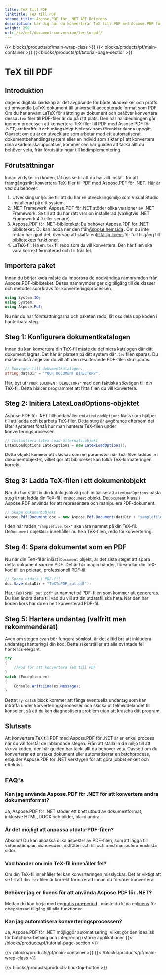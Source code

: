 ```yaml
---
title: TeX till PDF
linktitle: TeX till PDF
second_title: Aspose.PDF för .NET API Referens
description: Lär dig hur du konverterar TeX till PDF med Aspose.PDF för .NET med denna detaljerade, steg-för-steg-guide. Perfekt för utvecklare och dokumentproffs.
weight: 290
url: /sv/net/document-conversion/tex-to-pdf/
---
```


{{< blocks/products/pf/main-wrap-class >}}
{{< blocks/products/pf/main-container >}}
{{< blocks/products/pf/tutorial-page-section >}}

# TeX till PDF

## Introduktion

 dagens digitala landskap är det avgörande för både akademiker och proffs att omvandla LaTeX-dokument till universellt accepterade format som PDF. Om du har använt LaTeX för sättning av dokument och behöver konvertera dessa`.tex` filer till PDF-filer är du på rätt plats. Den här handledningen går igenom processen att konvertera TeX-filer till PDF med Aspose.PDF för .NET, ett kraftfullt och mångsidigt bibliotek som förenklar denna uppgift. Oavsett om du är en utvecklare som arbetar med ett automatiserat dokumentbehandlingssystem eller en individ som siktar på att konvertera dina akademiska uppsatser, kommer den här guiden att täcka allt du behöver veta, från förutsättningar till kodimplementering.

## Förutsättningar

Innan vi dyker in i koden, låt oss se till att du har allt inställt för att framgångsrikt konvertera TeX-filer till PDF med Aspose.PDF för .NET. Här är vad du behöver:

1. Utvecklingsmiljö: Se till att du har en utvecklingsmiljö som Visual Studio installerad på ditt system.
2. .NET Framework: Aspose.PDF för .NET stöder olika versioner av .NET Framework. Se till att du har rätt version installerad (vanligtvis .NET Framework 4.0 eller senare).
3.  Aspose.PDF för .NET-biblioteket: Du behöver Aspose.PDF för .NET-biblioteket. Du kan ladda ner den från[Aspose hemsida](https://releases.aspose.com/pdf/net/) . Om du inte redan har gjort det, överväg att skaffa en[tillfällig licens](https://purchase.aspose.com/temporary-license/) för full tillgång till bibliotekets funktioner.
4.  LaTeX-fil: Ha en`.tex` fil redo som du vill konvertera. Den här filen ska vara korrekt formaterad och fri från fel.

## Importera paket

Innan du börjar koda måste du importera de nödvändiga namnrymden från Aspose.PDF-biblioteket. Dessa namnrymder ger dig tillgång till de klasser och metoder som krävs för konverteringsprocessen.

```csharp
using System.IO;
using System;
using Aspose.Pdf;
```

Nu när du har förutsättningarna och paketen redo, låt oss dela upp koden i hanterbara steg.

## Steg 1: Konfigurera dokumentkatalogen

Innan du kan konvertera din TeX-fil måste du definiera katalogen där ditt dokument lagras. Det här är platsen på ditt system där`.tex` filen sparas. Du måste också ange var du vill att den resulterande PDF-filen ska sparas.

```csharp
// Sökvägen till dokumentkatalogen.
string dataDir = "YOUR DOCUMENT DIRECTORY";
```

 Här, byt ut`"YOUR DOCUMENT DIRECTORY"` med den faktiska sökvägen till din TeX-fil. Detta hjälper programmet att hitta filen du vill konvertera.

## Steg 2: Initiera LatexLoadOptions-objektet

 Aspose.PDF för .NET tillhandahåller en`LatexLoadOptions` klass som hjälper till att ladda och bearbeta TeX-filer. Detta steg är avgörande eftersom det låter systemet förstå hur man hanterar TeX-filen under konverteringsprocessen.

```csharp
// Instantiera Latex Load-alternativobjekt
LatexLoadOptions Latexoptions = new LatexLoadOptions();
```

Detta objekt kommer att skickas som en parameter när TeX-filen laddas in i dokumentobjektet, vilket gör att biblioteket kan tolka TeX-formateringen korrekt.

## Steg 3: Ladda TeX-filen i ett dokumentobjekt

 När du har ställt in din katalogsökväg och initialiserat`LatexLoadOptions` nästa steg är att ladda din TeX-fil i en`Document` objekt. De`Document` klass i Aspose.PDF används för att representera och manipulera PDF-dokument. 

```csharp
// Skapa dokumentobjekt
Aspose.Pdf.Document doc = new Aspose.Pdf.Document(dataDir + "samplefile.tex", Latexoptions);
```

 I den här raden,`"samplefile.tex"` ska vara namnet på din TeX-fil. De`Document` objekt`doc` innehåller nu hela TeX-filen, redo för konvertering.

## Steg 4: Spara dokumentet som en PDF

 Nu när din TeX-fil är inläst i`Document` objekt, är det sista steget att spara detta dokument som en PDF. Det är här magin händer, förvandlar din TeX-kod till en polerad, professionell PDF-fil.

```csharp
// Spara utdata i PDF-fil
doc.Save(dataDir + "TeXToPDF_out.pdf");
```

 Här,`"TeXToPDF_out.pdf"` är namnet på PDF-filen som kommer att genereras. Du kan ändra detta till vad du vill att din utdatafil ska heta. När den här koden körs har du en helt konverterad PDF-fil.

## Steg 5: Hantera undantag (valfritt men rekommenderat)

Även om stegen ovan bör fungera sömlöst, är det alltid bra att inkludera undantagshantering i din kod. Detta säkerställer att alla oväntade fel hanteras elegant.

```csharp
try
{
    //Kod för att konvertera TeX till PDF
}
catch (Exception ex)
{
    Console.WriteLine(ex.Message);
}
```

 Detta`try-catch` block kommer att fånga eventuella undantag som kan inträffa under konverteringsprocessen och skicka ut felmeddelandet till konsolen, så att du kan diagnostisera problem utan att krascha ditt program.

## Slutsats

Att konvertera TeX till PDF med Aspose.PDF för .NET är en enkel process när du väl förstår de inblandade stegen. Från att ställa in din miljö till att skriva koden, den här guiden har täckt allt du behöver veta. Oavsett om du konverterar ett enstaka dokument eller automatiserar en batchprocess, erbjuder Aspose.PDF för .NET verktygen för att göra jobbet enkelt och effektivt.

## FAQ's

### Kan jag använda Aspose.PDF för .NET för att konvertera andra dokumentformat?
Ja, Aspose.PDF för .NET stöder ett brett utbud av dokumentformat, inklusive HTML, DOCX och bilder, bland andra.

### Är det möjligt att anpassa utdata-PDF-filen?
Absolut! Du kan anpassa olika aspekter av PDF-filen, som att lägga till vattenstämplar, sidhuvuden, sidfötter och till och med manipulera enskilda sidor.

### Vad händer om min TeX-fil innehåller fel?
 Om din TeX-fil innehåller fel kan konverteringen misslyckas. Det är viktigt att se till att din`.tex` filen är korrekt formaterad innan du försöker konvertera.

### Behöver jag en licens för att använda Aspose.PDF för .NET?
 Medan du kan börja med en[gratis provperiod](https://releases.aspose.com/) , måste du köpa en[licens](https://purchase.aspose.com/buy) för obegränsad tillgång till alla funktioner.

### Kan jag automatisera konverteringsprocessen?
Ja, Aspose.PDF för .NET möjliggör automatisering, vilket gör den idealisk för batchbearbetning och integrering i större applikationer.
{{< /blocks/products/pf/tutorial-page-section >}}

{{< /blocks/products/pf/main-container >}}
{{< /blocks/products/pf/main-wrap-class >}}

{{< blocks/products/products-backtop-button >}}
